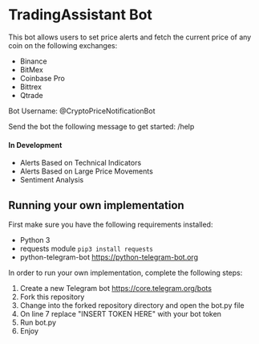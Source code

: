 # TradingAssistant Bot
This bot allows users to set price alerts and fetch the current price of any coin on the following exchanges:
* Binance
* BitMex
* Coinbase Pro
* Bittrex
* Qtrade

Bot Username: @CryptoPriceNotificationBot

Send the bot the following message to get started:
/help

#### In Development
* Alerts Based on Technical Indicators
* Alerts Based on Large Price Movements
* Sentiment Analysis

## Running your own implementation
First make sure you have the following requirements installed:
* Python 3
* requests module `pip3 install requests`
* python-telegram-bot https://python-telegram-bot.org

In order to run your own implementation, complete the following steps:
1. Create a new Telegram bot https://core.telegram.org/bots
2. Fork this repository 
3. Change into the forked repository directory and open the bot.py file
4. On line 7 replace "INSERT TOKEN HERE" with your bot token
5. Run bot.py
6. Enjoy


